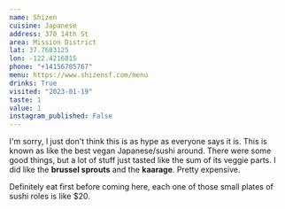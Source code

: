 ```yaml
---
name: Shizen
cuisine: Japanese
address: 370 14th St
area: Mission District
lat: 37.7683125
lon: -122.4216815
phone: "+14156785767"
menu: https://www.shizensf.com/menu
drinks: True
visited: "2023-01-19"
taste: 1
value: 1
instagram_published: False
---
```


I'm sorry, I just don't think this is as hype as everyone says it is. This is known as like the best vegan Japanese/sushi around. There were some good things, but a lot of stuff just tasted like the sum of its veggie parts. I did like the **brussel sprouts** and the **kaarage**. Pretty expensive.

Definitely eat first before coming here, each one of those small plates of sushi roles is like $20.

